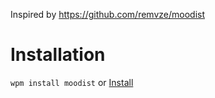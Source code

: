 Inspired by https://github.com/remvze/moodist

# Installation

`wpm install moodist` or [Install](wox://query?q=wpm%20install%20moodist)
